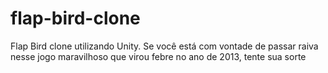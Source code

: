 # flap-bird-clone
Flap Bird clone utilizando Unity. Se você está com vontade de passar raiva nesse jogo maravilhoso que virou febre no ano de 2013, tente sua sorte
